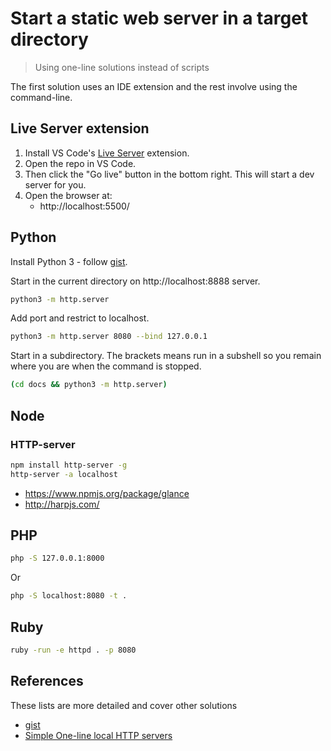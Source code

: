 # Start a static web server in a target directory
> Using one-line solutions instead of scripts

The first solution uses an IDE extension and the rest involve using the command-line.


## Live Server extension

1. Install VS Code's [Live Server](https://marketplace.visualstudio.com/items?itemName=ritwickdey.LiveServer) extension.
2. Open the repo in VS Code.
3. Then click the "Go live" button in the bottom right. This will start a dev server for you.
4. Open the browser at:
    - http://localhost:5500/


## Python

Install Python 3 - follow [gist](https://gist.github.com/MichaelCurrin/57caae30bd7b0991098e9804a9494c23).

Start in the current directory on http://localhost:8888 server.

```sh
python3 -m http.server
```

Add port and restrict to localhost.

```sh
python3 -m http.server 8080 --bind 127.0.0.1
```
   
Start in a subdirectory. The brackets means run in a subshell so you remain where you are when the command is stopped.

```sh
(cd docs && python3 -m http.server)
```


## Node

### HTTP-server

```sh
npm install http-server -g
http-server -a localhost
```

- https://www.npmjs.org/package/glance
- http://harpjs.com/


## PHP

```sh
php -S 127.0.0.1:8000
```

Or

```sh
php -S localhost:8080 -t .
```

## Ruby

```sh
ruby -run -e httpd . -p 8080
```

## References

These lists are more detailed and cover other solutions

- [gist](https://gist.github.com/willurd/5720255)
- [Simple One-line local HTTP servers](https://medium.com/sweetmeat/simple-one-line-local-http-servers-8adb57d93ec3)
